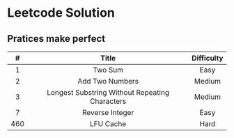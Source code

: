 # Leetcode Solution

## Pratices make perfect

| # | Title | Difficulty |
|:-:|:-----:|:----------:|
| 1 | Two Sum | Easy |    
| 2 | Add Two Numbers | Medium	 | 
| 3 | Longest Substring Without Repeating Characters | Medium | 
| 7 | Reverse Integer | Easy |
| 460 | LFU Cache | Hard |    


